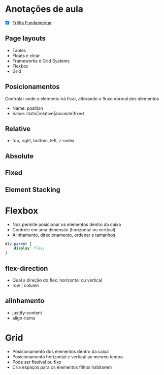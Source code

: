 # Anotações de aula

- [X] [Trilha Fundamentar](https://github.com/andrademech/rocketseat/tree/main/Fundamentar)

## Page layouts

- Tables
- Floats e clear
- Frameworks e Grid Systems
- Flexbox
- Grid

## Posicionamentos

Controlar onde o elemento irá ficar, alterando o fluxo normal dos elementos

- Name: position
- Value: static|relative|absolute|fixed

## Relative

- top, right, bottom, left, z-index

## Absolute

## Fixed

## Element Stacking

# Flexbox

* Nos permite posicionar os elementos dentro da caixa
* Controle em uma dimensão (horizontal ou vertical)
* Alinhamento, direcionamento, ordenar e tamanhos

```css
div.parent {
	display: flex;
}
```

## flex-direction

* Qual a direção do flex: horizontal ou vertical
* row | column

## alinhamento

* justify-content
* align-items

# Grid

* Posicionamento dos elementos dentro da caixa
* Posicionamento horizontal e vertical ao mesmo tempo
* Pode ser flexível ou fixo
* Cria espaços para os elementos filhos habitarem
